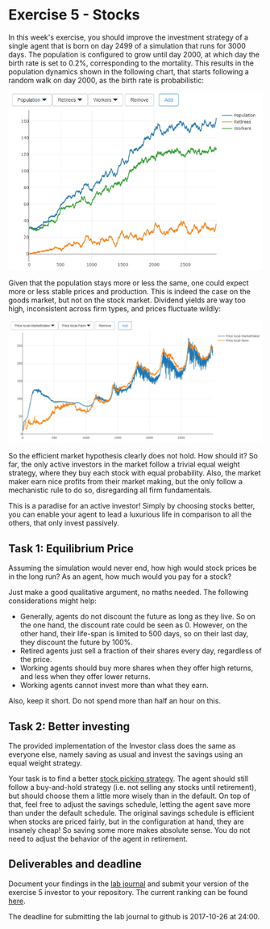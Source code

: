 # Exercise 5 - Stocks

In this week's exercise, you should improve the investment strategy of a single agent that is born on day 2499 of a simulation that runs for 3000 days. The population is configured to grow until day 2000, at which day the birth rate is set to 0.2%, corresponding to the mortality. This results in the population dynamics shown in the following chart, that starts following a random walk on day 2000, as the birth rate is probabilistic:

![population](images/population.jpg "Population Structure")

Given that the population stays more or less the same, one could expect more or less stable prices and production. This is indeed the case on the goods market, but not on the stock market. Dividend yields are way too high, inconsistent across firm types, and prices fluctuate wildly:

![stocks](images/stockmarket.jpg "Stock prices")

So the efficient market hypothesis clearly does not hold. How should it? So far, the only active investors in the market follow a trivial equal weight strategy, where they buy each stock with equal probability. Also, the market maker earn nice profits from their market making, but the only follow a mechanistic rule to do so, disregarding all firm fundamentals.

This is a paradise for an active investor! Simply by choosing stocks better, you can enable your agent to lead a luxurious life in comparison to all the others, that only invest passively.

## Task 1: Equilibrium Price

Assuming the simulation would never end, how high would stock prices be in the long run? As an agent, how much would you pay for a stock?

Just make a good qualitative argument, no maths needed. The following considerations might help:

* Generally, agents do not discount the future as long as they live. So on the one hand, the discount rate could be seen as 0. However, on the other hand, their life-span is limited to 500 days, so on their last day, they discount the future by 100%.
* Retired agents just sell a fraction of their shares every day, regardless of the price.
* Working agents should buy more shares when they offer high returns, and less when they offer lower returns.
* Working agents cannot invest more than what they earn.

Also, keep it short. Do not spend more than half an hour on this.

## Task 2: Better investing

The provided implementation of the Investor class does the same as everyone else, namely saving as usual and invest the savings using an equal weight strategy.

Your task is to find a better [stock picking strategy](../src/com/agentecon/exercise5/StockPickingStrategy.java). The agent should still follow a buy-and-hold strategy (i.e. not selling any stocks until retirement), but should choose them a little more wisely than in the default. On top of that, feel free to adjust the savings schedule, letting the agent save more than under the default schedule. The original savings schedule is efficient when stocks are priced fairly, but in the configuration at hand, they are insanely cheap! So saving some more makes absolute sense. You do not need to adjust the behavior of the agent in retirement.

## Deliverables and deadline

Document your findings in the [lab journal](exercise05-journal.md) and submit your version of the exercise 5 investor to your repository. The current ranking can be found [here](http://meissereconomics.com/vis/simulation?sim=ex5-stocks).

The deadline for submitting the lab journal to github is 2017-10-26 at 24:00.
